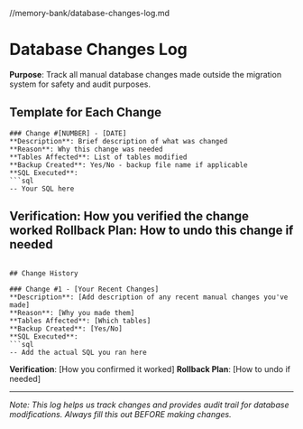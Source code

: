 //memory-bank/database-changes-log.md
# Database Changes Log

**Purpose**: Track all manual database changes made outside the migration system for safety and audit purposes.

## Template for Each Change

```
### Change #[NUMBER] - [DATE]
**Description**: Brief description of what was changed
**Reason**: Why this change was needed
**Tables Affected**: List of tables modified
**Backup Created**: Yes/No - backup file name if applicable
**SQL Executed**: 
```sql
-- Your SQL here
```
**Verification**: How you verified the change worked
**Rollback Plan**: How to undo this change if needed
---
```

## Change History

### Change #1 - [Your Recent Changes]
**Description**: [Add description of any recent manual changes you've made]
**Reason**: [Why you made them]
**Tables Affected**: [Which tables]
**Backup Created**: [Yes/No]
**SQL Executed**: 
```sql
-- Add the actual SQL you ran here
```
**Verification**: [How you confirmed it worked]
**Rollback Plan**: [How to undo if needed]

---

*Note: This log helps us track changes and provides audit trail for database modifications. Always fill this out BEFORE making changes.*
